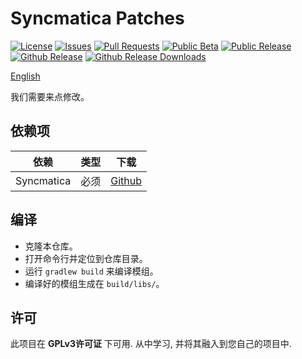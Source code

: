 # Syncmatica Patches
[![License](https://img.shields.io/github/license/Hendrix-Shen/Syncmatica-Patches?style=flat-square)](https://github.com/Hendrix-Shen/Syncmatica-Patches/blob/main/LICENSE)
[![Issues](https://img.shields.io/github/issues/Hendrix-Shen/Syncmatica-Patches?style=flat-square)](https://github.com/Hendrix-Shen/Syncmatica-Patches/issues)
[![Pull Requests](https://img.shields.io/github/issues-pr/Hendrix-Shen/Syncmatica-Patches?style=flat-square)](https://github.com/Hendrix-Shen/Syncmatica-Patches/pulls)
[![Public Beta](https://img.shields.io/github/workflow/status/Hendrix-Shen/Syncmatica-Patches/Public%20Beta?label=Public%20Beta&style=flat-square)](https://github.com/Hendrix-Shen/Syncmatica-Patches/actions/workflows/Public%20Beta.yml)
[![Public Release](https://img.shields.io/github/workflow/status/Hendrix-Shen/Syncmatica-Patches/Public%20Release?label=Public%20Release&style=flat-square)](https://github.com/Hendrix-Shen/Syncmatica-Patches/actions/workflows/Public%20Release.yml)
[![Github Release](https://img.shields.io/github/v/release/Hendrix-Shen/Syncmatica-Patches?include_prereleases&style=flat-square)](https://github.com/Hendrix-Shen/Syncmatica-Patches/releases)
[![Github Release Downloads](https://img.shields.io/github/downloads/Hendrix-Shen/Syncmatica-Patches/total?label=Github%20Release%20Downloads&style=flat-square)](https://github.com/Hendrix-Shen/Syncmatica-Patches/releases)

[English](./README.md)

我们需要来点修改。

## 依赖项
| 依赖       | 类型 | 下载                                                           |
| ---------  | ---- | -------------------------------------------------------------- |
| Syncmatica | 必须 | [Github](https://www.curseforge.com/minecraft/mc-mods/miniHUD) |

## 编译
- 克隆本仓库。
- 打开命令行并定位到仓库目录。
- 运行 `gradlew build` 来编译模组。
- 编译好的模组生成在 `build/libs/`。

## 许可
此项目在 **GPLv3许可证** 下可用. 从中学习, 并将其融入到您自己的项目中.